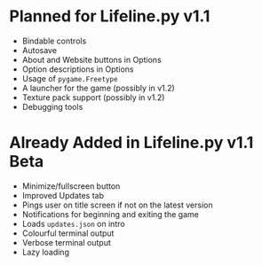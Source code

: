 # Planned for Lifeline.py v1.1
- Bindable controls
- Autosave
- About and Website buttons in Options
- Option descriptions in Options
- Usage of `pygame.Freetype`
- A launcher for the game (possibly in v1.2)
- Texture pack support (possibly in v1.2)
- Debugging tools
# Already Added in Lifeline.py v1.1 Beta
- Minimize/fullscreen button
- Improved Updates tab
- Pings user on title screen if not on the latest version
- Notifications for beginning and exiting the game
- Loads `updates.json` on intro
- Colourful terminal output
- Verbose terminal output
- Lazy loading
